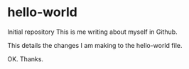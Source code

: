# hello-world
Initial repository
This is me writing about myself in Github. 

This details the changes I am making to the hello-world file. 

OK. Thanks. 
